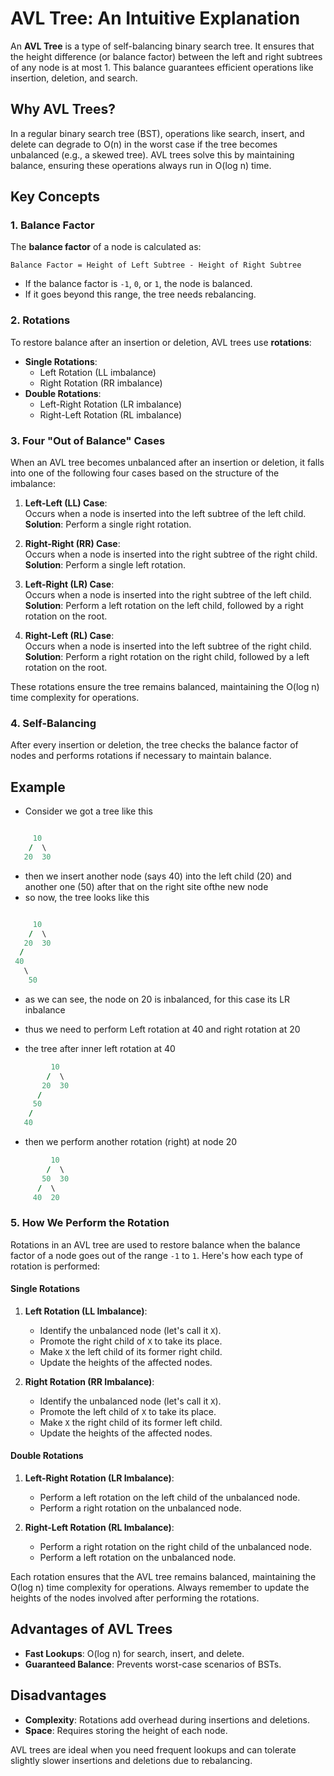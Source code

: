 # AVL Tree: An Intuitive Explanation

An **AVL Tree** is a type of self-balancing binary search tree. It ensures that the height difference (or balance factor) between the left and right subtrees of any node is at most 1. This balance guarantees efficient operations like insertion, deletion, and search.

## Why AVL Trees?

In a regular binary search tree (BST), operations like search, insert, and delete can degrade to O(n) in the worst case if the tree becomes unbalanced (e.g., a skewed tree). AVL trees solve this by maintaining balance, ensuring these operations always run in O(log n) time.

## Key Concepts

### 1. Balance Factor
The **balance factor** of a node is calculated as:
```
Balance Factor = Height of Left Subtree - Height of Right Subtree
```
- If the balance factor is `-1`, `0`, or `1`, the node is balanced.
- If it goes beyond this range, the tree needs rebalancing.

### 2. Rotations
To restore balance after an insertion or deletion, AVL trees use **rotations**:
- **Single Rotations**:
    - Left Rotation (LL imbalance)
    - Right Rotation (RR imbalance)
- **Double Rotations**:
    - Left-Right Rotation (LR imbalance)
    - Right-Left Rotation (RL imbalance)

### 3. Four "Out of Balance" Cases

When an AVL tree becomes unbalanced after an insertion or deletion, it falls into one of the following four cases based on the structure of the imbalance:

1. **Left-Left (LL) Case**:  
    Occurs when a node is inserted into the left subtree of the left child.  
    **Solution**: Perform a single right rotation.

2. **Right-Right (RR) Case**:  
    Occurs when a node is inserted into the right subtree of the right child.  
    **Solution**: Perform a single left rotation.

3. **Left-Right (LR) Case**:  
    Occurs when a node is inserted into the right subtree of the left child.  
    **Solution**: Perform a left rotation on the left child, followed by a right rotation on the root.

4. **Right-Left (RL) Case**:  
    Occurs when a node is inserted into the left subtree of the right child.  
    **Solution**: Perform a right rotation on the right child, followed by a left rotation on the root.

These rotations ensure the tree remains balanced, maintaining the O(log n) time complexity for operations.

### 4. Self-Balancing
After every insertion or deletion, the tree checks the balance factor of nodes and performs rotations if necessary to maintain balance.

## Example

* Consider we got a tree like this

```clojure

     10
    /  \
   20  30
```

* then we insert another node (says 40) into the left child (20) and another one (50) after that on the right site ofthe new node
* so now, the tree looks like this
```clojure

     10
    /  \
   20  30
  /  
 40
   \
    50
```

* as we can see, the node on 20 is inbalanced, for this case its LR inbalance
* thus we need to perform Left rotation at 40 and right rotation at 20

* the tree after inner left rotation at 40
```clojure
         10
        /  \
       20  30
      /  
     50
    /
   40    
```
* then we perform another rotation (right) at node 20
```clojure
         10
        /  \
       50  30
      /  \  
     40  20  
```
### 5. How We Perform the Rotation

Rotations in an AVL tree are used to restore balance when the balance factor of a node goes out of the range `-1` to `1`. Here's how each type of rotation is performed:

#### Single Rotations
1. **Left Rotation (LL Imbalance)**:
    - Identify the unbalanced node (let's call it `X`).
    - Promote the right child of `X` to take its place.
    - Make `X` the left child of its former right child.
    - Update the heights of the affected nodes.

2. **Right Rotation (RR Imbalance)**:
    - Identify the unbalanced node (let's call it `X`).
    - Promote the left child of `X` to take its place.
    - Make `X` the right child of its former left child.
    - Update the heights of the affected nodes.

#### Double Rotations
1. **Left-Right Rotation (LR Imbalance)**:
    - Perform a left rotation on the left child of the unbalanced node.
    - Perform a right rotation on the unbalanced node.

2. **Right-Left Rotation (RL Imbalance)**:
    - Perform a right rotation on the right child of the unbalanced node.
    - Perform a left rotation on the unbalanced node.

Each rotation ensures that the AVL tree remains balanced, maintaining the O(log n) time complexity for operations. Always remember to update the heights of the nodes involved after performing the rotations.


## Advantages of AVL Trees
- **Fast Lookups**: O(log n) for search, insert, and delete.
- **Guaranteed Balance**: Prevents worst-case scenarios of BSTs.

## Disadvantages
- **Complexity**: Rotations add overhead during insertions and deletions.
- **Space**: Requires storing the height of each node.

AVL trees are ideal when you need frequent lookups and can tolerate slightly slower insertions and deletions due to rebalancing.
